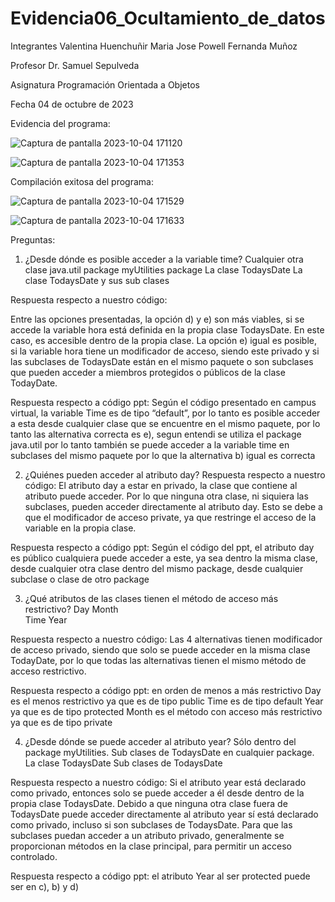 # Evidencia06_Ocultamiento_de_datos

Integrantes 
Valentina Huenchuñir 
Maria Jose Powell
Fernanda Muñoz

Profesor
Dr. Samuel Sepulveda

Asignatura
Programación Orientada a Objetos


Fecha
04 de octubre de 2023

Evidencia del programa:


![Captura de pantalla 2023-10-04 171120](https://github.com/FernaMunoz/Evidencia06_Ocultamiento_de_datos/assets/142464144/4b4577db-50fd-4c4c-ad83-0ba04d37da57)



![Captura de pantalla 2023-10-04 171353](https://github.com/FernaMunoz/Evidencia06_Ocultamiento_de_datos/assets/142464144/debf7d53-edda-415a-8c1c-120a6c4c4c5b)


Compilación exitosa del programa:


![Captura de pantalla 2023-10-04 171529](https://github.com/FernaMunoz/Evidencia06_Ocultamiento_de_datos/assets/142464144/116b4df2-f012-48f2-bfae-65c72ef30dad)


![Captura de pantalla 2023-10-04 171633](https://github.com/FernaMunoz/Evidencia06_Ocultamiento_de_datos/assets/142464144/4ec08cb4-867f-49fc-9569-645c090a2110)



Preguntas:

1. ¿Desde dónde es posible acceder a la variable time?
Cualquier otra clase
java.util package 
myUtilities package 
La clase TodaysDate 
La clase TodaysDate y sus sub clases

Respuesta respecto a nuestro código: 

Entre las opciones presentadas, la opción d) y e) son más viables, si se accede la variable hora está definida en la propia clase TodaysDate. En este caso, es accesible dentro de la propia clase.
La opción e) igual es posible, si la variable hora tiene un modificador de acceso, siendo este privado y si las subclases de TodaysDate están en el mismo paquete o son subclases que pueden acceder a miembros protegidos o públicos de la clase TodayDate.

Respuesta respecto a código ppt: Según el código presentado en campus virtual,  la variable Time es de tipo “default”, por lo tanto es posible acceder a esta desde cualquier clase que se encuentre en el mismo paquete, por lo tanto las alternativa correcta es e), segun entendi se utiliza el package java.util por lo tanto también se puede acceder a la variable time en subclases del mismo paquete por lo que la alternativa b) igual es correcta


2. ¿Quiénes pueden acceder al atributo day?
Respuesta respecto a nuestro código: El atributo day a estar en privado, la clase que contiene al atributo puede acceder. 
Por lo que ninguna otra clase, ni siquiera las subclases, pueden acceder directamente al atributo day. Esto se debe a que el modificador de acceso private, ya que restringe el acceso de la variable en la propia clase.

Respuesta respecto a código ppt: Según el código del ppt, el atributo day es público cualquiera puede acceder a este, ya sea dentro la misma clase, desde cualquier otra clase dentro del mismo package, desde cualquier subclase o clase de otro package


3. ¿Qué atributos de las clases tienen el método de acceso más restrictivo? 
Day 
Month  
Time 
Year

Respuesta respecto a nuestro código: Las 4 alternativas tienen modificador de acceso privado, siendo que solo se puede acceder en la misma clase TodayDate, por lo que todas las alternativas tienen el mismo método de acceso restrictivo.

Respuesta respecto a código ppt: en orden de menos a más restrictivo
Day es el menos restrictivo ya que es de tipo public
Time es de tipo default 
Year ya que es de tipo protected
Month es el método con acceso más restrictivo ya que es de tipo private

4. ¿Desde dónde se puede acceder al atributo year? 
Sólo dentro del package myUtilities. 
Sub clases de TodaysDate en cualquier package. 
La clase TodaysDate 
Sub clases de TodaysDate

Respuesta respecto a nuestro código: Si el atributo year está declarado como privado, entonces solo se puede acceder a él desde dentro de la propia clase TodaysDate. Debido a que ninguna otra clase fuera de TodaysDate puede acceder directamente al atributo year sí está declarado como privado, incluso si son subclases de TodaysDate. Para que las subclases puedan acceder a un atributo privado, generalmente se proporcionan métodos en la clase principal, para permitir un acceso controlado.


Respuesta respecto a código ppt: el atributo Year al ser protected puede ser en c),  b) y d)  



